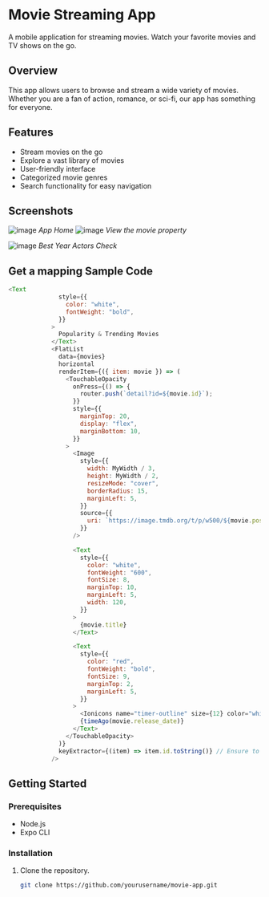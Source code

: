 # Movie Streaming App

A mobile application for streaming movies. Watch your favorite movies and TV shows on the go.

## Overview

This app allows users to browse and stream a wide variety of movies. Whether you are a fan of action, romance, or sci-fi, our app has something for everyone.

## Features

- Stream movies on the go
- Explore a vast library of movies
- User-friendly interface
- Categorized movie genres
- Search functionality for easy navigation

## Screenshots
![image](https://github.com/pacisjules/imovie/assets/51479761/a17ac89f-2cb0-45a3-b596-0fbdccb5d4e0)
*App Home*
![image](https://github.com/pacisjules/imovie/assets/51479761/ae7bb721-bade-40e7-86e8-1fbf42218db6)
*View the movie property*

![image](https://github.com/pacisjules/imovie/assets/51479761/34eb1b7f-8357-4a82-b885-da62d9d7d389)
*Best Year Actors Check*

## Get a mapping Sample Code
``` javascript
<Text
              style={{
                color: "white",
                fontWeight: "bold",
              }}
            >
              Popularity & Trending Movies
            </Text>
            <FlatList
              data={movies}
              horizontal
              renderItem={({ item: movie }) => (
                <TouchableOpacity
                  onPress={() => {
                    router.push(`detail?id=${movie.id}`);
                  }}
                  style={{
                    marginTop: 20,
                    display: "flex",
                    marginBottom: 10,
                  }}
                >
                  <Image
                    style={{
                      width: MyWidth / 3,
                      height: MyWidth / 2,
                      resizeMode: "cover",
                      borderRadius: 15,
                      marginLeft: 5,
                    }}
                    source={{
                      uri: `https://image.tmdb.org/t/p/w500/${movie.poster_path}`,
                    }}
                  />

                  <Text
                    style={{
                      color: "white",
                      fontWeight: "600",
                      fontSize: 8,
                      marginTop: 10,
                      marginLeft: 5,
                      width: 120,
                    }}
                  >
                    {movie.title}
                  </Text>

                  <Text
                    style={{
                      color: "red",
                      fontWeight: "bold",
                      fontSize: 9,
                      marginTop: 2,
                      marginLeft: 5,
                    }}
                  >
                    <Ionicons name="timer-outline" size={12} color="white" />{" "}
                    {timeAgo(movie.release_date)}
                  </Text>
                </TouchableOpacity>
              )}
              keyExtractor={(item) => item.id.toString()} // Ensure to convert id to string
            />
```

## Getting Started

### Prerequisites

- Node.js
- Expo CLI

### Installation

1. Clone the repository.
   ```bash
   git clone https://github.com/yourusername/movie-app.git
